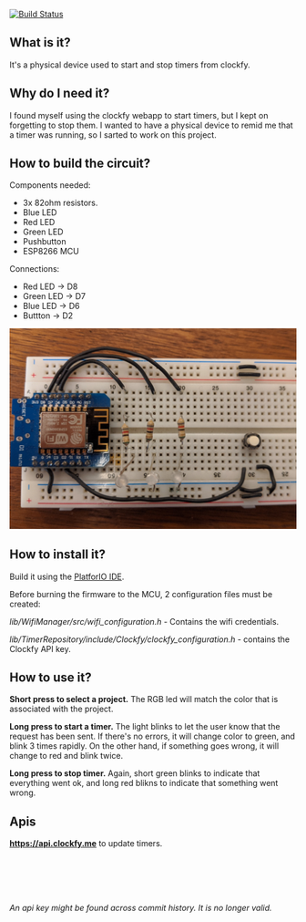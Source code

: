 
[![Build Status](https://travis-ci.com/aviaplana/clockfy_desk_button.svg?token=xgcoVHECpWhjPPHdzKr9&branch=master)](https://travis-ci.com/aviaplana/clockfy_desk_button)

  
  

## What is it?

It's a physical device used to start and stop timers from clockfy. 

  

## Why do I need it?

I found myself using the clockfy webapp to start timers, but I kept on forgetting to stop them. I wanted to have a physical device to remid me that a timer was running, so I sarted to work on this project.

  
## How to build the circuit?
Components needed:
- 3x 82ohm resistors.
- Blue LED
- Red LED
- Green LED
- Pushbutton
- ESP8266 MCU
  
Connections:
- Red LED -> D8
- Green LED -> D7
- Blue LED -> D6
- Buttton -> D2

![The circuit](/circuit.jpg)


## How to install it?
Build it using the [PlatforIO IDE](https://platformio.org/). 

Before burning the firmware to the MCU, 2 configuration files must be created:

*lib/WifiManager/src/wifi_configuration.h* - Contains the wifi credentials.

*lib/TimerRepository/include/Clockfy/clockfy_configuration.h* - contains the Clockfy API key.

## How to use it?

__Short press to select a project.__ The RGB led will match the color that is associated with the project.

__Long press to start a timer.__ The light blinks to let the user know that the request has been sent. If there's no errors, it will change color to green, and blink 3 times rapidly. On the other hand, if something goes wrong, it will change to red and blink twice.

__Long press to stop timer.__ Again, short green blinks to indicate that everything went ok, and long red blikns to indicate that something went wrong.
  

## Apis

__https://api.clockfy.me__ to update timers.


<br />
<br />
<br />
<br />

_An api key might be found across commit history. It is no longer valid._

 
